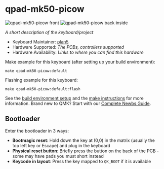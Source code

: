 # qpad-mk50-picow

![qpad-mk50-picow front](front.jpg)
![qpad-mk50-picow back inside](back.jpg)

*A short description of the keyboard/project*

* Keyboard Maintainer: [plan5](https://github.com/plan5)
* Hardware Supported: *The PCBs, controllers supported*
* Hardware Availability: *Links to where you can find this hardware*

Make example for this keyboard (after setting up your build environment):

    make qpad-mk50-picow:default

Flashing example for this keyboard:

    make qpad-mk50-picow:default:flash

See the [build environment setup](https://docs.qmk.fm/#/getting_started_build_tools) and the [make instructions](https://docs.qmk.fm/#/getting_started_make_guide) for more information. Brand new to QMK? Start with our [Complete Newbs Guide](https://docs.qmk.fm/#/newbs).

## Bootloader

Enter the bootloader in 3 ways:

* **Bootmagic reset**: Hold down the key at (0,0) in the matrix (usually the top left key or Escape) and plug in the keyboard
* **Physical reset button**: Briefly press the button on the back of the PCB - some may have pads you must short instead
* **Keycode in layout**: Press the key mapped to `QK_BOOT` if it is available

